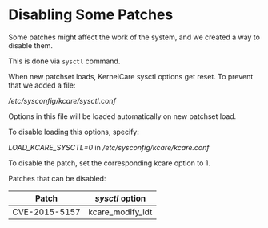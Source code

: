 # Disabling Some Patches


Some patches might affect the work of the system, and we created a way to disable them.

This is done via `sysctl` command.

When new patchset loads, KernelCare sysctl options get reset. To prevent that we added a file:

_/etc/sysconfig/kcare/sysctl.conf_

Options in this file will be loaded automatically on new patchset load.

To disable loading this options, specify:

_LOAD_KCARE_SYSCTL=0_ in _/etc/sysconfig/kcare/kcare.conf_

To disable the patch, set the corresponding kcare option to 1.

Patches that can be disabled:

|Patch |  _sysctl_ option|
|-|-|
|CVE-2015-5157 | kcare_modify_ldt|


